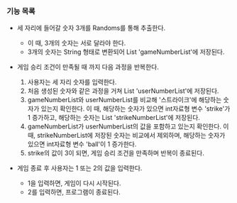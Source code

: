 ### 기능 목록
- 세 자리에 들어갈 숫자 3개를 Randoms를 통해 추출한다.
    - 이 때, 3개의 숫자는 서로 달라야 한다.
    - 3개의 숫자는 String 형태로 변환되어 List 'gameNumberList'에 저장된다.

- 게임 승리 조건이 만족될 때 까지 다음 과정을 반복한다.
    1. 사용자는 세 자리 숫자를 입력한다.
    2. 처음 생성된 숫자와 같은 과정을 거쳐 List 'userNumberList'에 저장된다.
    3. gameNumberList와 userNumberList를 비교해 '스트라이크'에 해당하는 숫자가 있는지 확인한다. 이 때, 해당하는 숫자가 있으면 int자료형 변수 'strike'가 1 증가하고, 해당하는 숫자는 List 'strikeNumberList'에 저장된다.
    4. gameNumberList가 userNumberList의 값을 포함하고 있는지 확인한다. 이 때, strikeNumberList에 저장된 숫자는 비교에서 제외하며, 해당하는 숫자가 있으면 int자료형 변수 'ball'이 1 증가한다.
    5. strike의 값이 3이 되면, 게임 승리 조건을 만족하며 반복이 종료된다.
- 게임 종료 후 사용자는 1 또는 2의 값을 입력한다.
    - 1을 입력하면, 게임이 다시 시작된다.
    - 2를 입력하면, 프로그램이 종료된다.